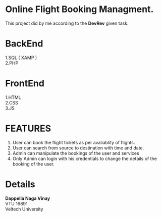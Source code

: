  # Online Flight Booking Managment.
This project did by me according to the **DevRev** given task.


# BackEnd
1.SQL ( XAMP )<br>
2.PHP<br>

# FrontEnd
1.HTML<br>
2.CSS<br>
3.JS<br>

# FEATURES

1. User can book the flight tickets as per avaliablity of flights.
2. User can search from source to destination with time and date.
3. Admin can manipulate the bookings of the user and services
4. Only Admin can login with his credentials to change the details of the booking of the user.

# Details 
**Dappella Naga Vinay**<br>
VTU 16891<br>
Veltech University


